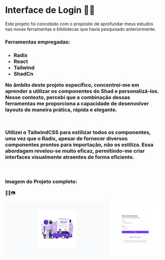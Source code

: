 <h1>Interface de Login 🚀🚀</h1>
<p>Este projeto foi concebido com o propósito de aprofundar meus estudos nas novas ferramentas e bibliotecas que havia pesquisado anteriormente.</p>
<h3> Ferramentas empregadas: <h3/>
<ul>
  <li>Radix</li>
  <li>React</li>
  <li>Tailwind</li>
  <li>ShadCn</li>
</ul>
<p>No âmbito deste projeto específico, concentrei-me em aprender a utilizar os componentes do Shad e personalizá-los. Nesse contexto, percebi que a combinação dessas ferramentas me proporciona a capacidade de desenvolver layouts de maneira prática, rápida e elegante.</p>
<br>
<p>Utilizei o TailwindCSS para estilizar todos os componentes, uma vez que o Radix, apesar de fornecer diversos componentes prontos para importação, não os estiliza. Essa abordagem revelou-se muito eficaz, permitindo-me criar interfaces visualmente atraentes de forma eficiente.</p>
<br>
<h3>Imagem do Projeto completo:</h3>
  <p>📸📸📷</p>
<img src ='https://github.com/caua-dev-coder/sign-screen/blob/master/src/assets/Screenshot%202024-03-08%20172038.png'/>
